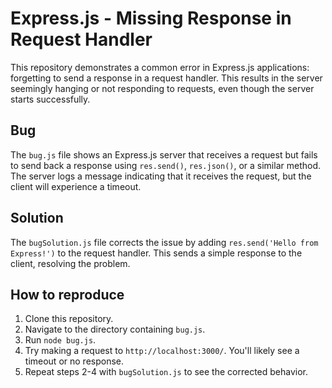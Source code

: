 # Express.js - Missing Response in Request Handler

This repository demonstrates a common error in Express.js applications: forgetting to send a response in a request handler.  This results in the server seemingly hanging or not responding to requests, even though the server starts successfully.

## Bug

The `bug.js` file shows an Express.js server that receives a request but fails to send back a response using `res.send()`, `res.json()`, or a similar method.  The server logs a message indicating that it receives the request, but the client will experience a timeout.

## Solution

The `bugSolution.js` file corrects the issue by adding `res.send('Hello from Express!')` to the request handler.  This sends a simple response to the client, resolving the problem.

## How to reproduce

1. Clone this repository.
2. Navigate to the directory containing `bug.js`.
3. Run `node bug.js`.
4. Try making a request to `http://localhost:3000/`. You'll likely see a timeout or no response.
5. Repeat steps 2-4 with `bugSolution.js` to see the corrected behavior.